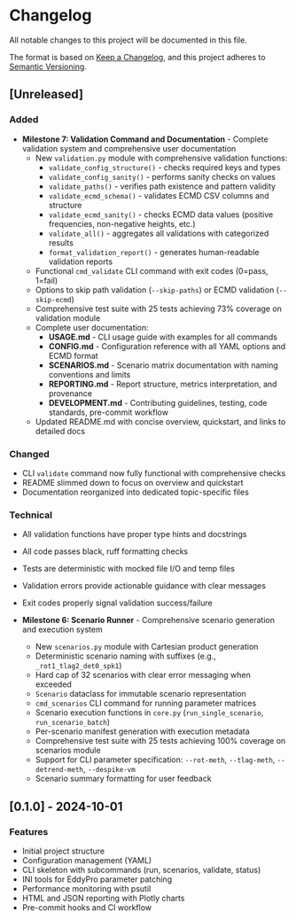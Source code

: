 # Changelog

All notable changes to this project will be documented in this file.

The format is based on [Keep a Changelog](https://keepachangelog.com/en/1.0.0/),
and this project adheres to [Semantic Versioning](https://semver.org/spec/v2.0.0.html).

## [Unreleased]

### Added

- **Milestone 7: Validation Command and Documentation** - Complete validation system and comprehensive user documentation
  - New `validation.py` module with comprehensive validation functions:
    - `validate_config_structure()` - checks required keys and types
    - `validate_config_sanity()` - performs sanity checks on values
    - `validate_paths()` - verifies path existence and pattern validity
    - `validate_ecmd_schema()` - validates ECMD CSV columns and structure
    - `validate_ecmd_sanity()` - checks ECMD data values (positive frequencies, non-negative heights, etc.)
    - `validate_all()` - aggregates all validations with categorized results
    - `format_validation_report()` - generates human-readable validation reports
  - Functional `cmd_validate` CLI command with exit codes (0=pass, 1=fail)
  - Options to skip path validation (`--skip-paths`) or ECMD validation (`--skip-ecmd`)
  - Comprehensive test suite with 25 tests achieving 73% coverage on validation module
  - Complete user documentation:
    - **USAGE.md** - CLI usage guide with examples for all commands
    - **CONFIG.md** - Configuration reference with all YAML options and ECMD format
    - **SCENARIOS.md** - Scenario matrix documentation with naming conventions and limits
    - **REPORTING.md** - Report structure, metrics interpretation, and provenance
    - **DEVELOPMENT.md** - Contributing guidelines, testing, code standards, pre-commit workflow
  - Updated README.md with concise overview, quickstart, and links to detailed docs

### Changed

- CLI `validate` command now fully functional with comprehensive checks
- README slimmed down to focus on overview and quickstart
- Documentation reorganized into dedicated topic-specific files

### Technical

- All validation functions have proper type hints and docstrings
- All code passes black, ruff formatting checks
- Tests are deterministic with mocked file I/O and temp files
- Validation errors provide actionable guidance with clear messages
- Exit codes properly signal validation success/failure

- **Milestone 6: Scenario Runner** - Comprehensive scenario generation and execution system
  - New `scenarios.py` module with Cartesian product generation
  - Deterministic scenario naming with suffixes (e.g., `_rot1_tlag2_det0_spk1`)
  - Hard cap of 32 scenarios with clear error messaging when exceeded
  - `Scenario` dataclass for immutable scenario representation
  - `cmd_scenarios` CLI command for running parameter matrices
  - Scenario execution functions in `core.py` (`run_single_scenario`, `run_scenario_batch`)
  - Per-scenario manifest generation with execution metadata
  - Comprehensive test suite with 25 tests achieving 100% coverage on scenarios module
  - Support for CLI parameter specification: `--rot-meth`, `--tlag-meth`, `--detrend-meth`, `--despike-vm`
  - Scenario summary formatting for user feedback

## [0.1.0] - 2024-10-01

### Features

- Initial project structure
- Configuration management (YAML)
- CLI skeleton with subcommands (run, scenarios, validate, status)
- INI tools for EddyPro parameter patching
- Performance monitoring with psutil
- HTML and JSON reporting with Plotly charts
- Pre-commit hooks and CI workflow
